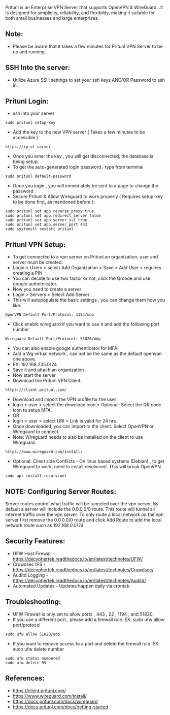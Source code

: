 Pritunl is an Enterprise VPN Server that supports OpenVPN & WireGuard. .It is designed for simplicity, 
reliability, and flexibility, making it suitable for both small businesses and large enterprises.

Note:
------
* Please be aware that it takes a few minutes for Pritunl VPN Server to be up and running.

SSH Into the server:
--------------------
* Utilize Azure SSH settings to set your ssh keys AND/OR Password to ssh in. 

Pritunl Login:
----------------
* ssh into your server
```
sudo pritunl setup-key
```
* Add the key to the new VPN server ( Takes a few minutes to be accessible )
```
https://ip-of-server
```
* Once you enter the key , you will get disconnected, the database is being setup.
* To get the auto-generated login password , type from terminal
```
sudo pritunl default-password
```
* Once you login , you will immediately be sent to a page to change the password .
* Secure Pritunl & Allow Wireguard to work properly ( Requires setup-key to be done first, as mentioned before ):
```
sudo pritunl set app.reverse_proxy true
sudo pritunl set app.redirect_server false
sudo pritunl set app.server_ssl true
sudo pritunl set app.server_port 443
sudo systemctl restart pritunl
```

Pritunl VPN Setup:
-----------------
* To get connected to a vpn server on Pritunl an organization, user and server must be created.
* Login > Users > select Add Organization > Save > Add User > requires creating a PIN
* You can decide to use two factor or not, click the Qrcode and use google authetnicator.
* Now you need to create a server
* Login > Servers > Select Add Server
* This will autopopulate the basic settings , you can change them how you like.
```
OpenVPN Default Port/Protocol: 1194/udp
```
* Click enable wireguard if you want to use it and add the following port number
```
Wireguard Default Port/Protocol: 51820/udp
```
* You can also enable google authenticator for MFA.
* Add a Wg virtual network , can not be the same as the default openvpn one above.
* EX: 192.168.235.0/24
* Save it and attach an organization
* Now start the server
* Download the Pritunl VPN Client: 
```
https://client.pritunl.com/
```
* Download and import the VPN profile for the user:
* login > user > select the download icon > Optional: Select the QR code icon to setup MFA.
* OR
* login > user > select URI > Link is valid for 24 hrs.
* Once downloaded, you can import to the client. Select OpenVPN or Wiregaurd to connect.
* Note: Wireguard needs to also be installed on the client to use Wireguard.
```
https://www.wireguard.com/install/
```
* Optional: Client side Conflicts - On linux based systems (Debian) , to get Wireguard to work, need to install resolvconf. This will break OpenVPN.
```
sudo apt install resolvconf
```

NOTE: Configuring Server Routes:
-------------------------------
Server routes control what traffic will be tunneled over the vpn server. By default a server will include the 0.0.0.0/0 route. This route will tunnel all internet traffic over the vpn server. To only route a local network on the vpn server first remove the 0.0.0.0/0 route and click Add Route to add the local network route such as 192.168.0.0/24.

Security Features:
------------------
* UFW Host Firewall - https://decyphertek.readthedocs.io/en/latest/technotes/UFW/
* Crowdsec IPS - https://decyphertek.readthedocs.io/en/latest/technotes/Crowdsec/
* Auditd Logging - https://decyphertek.readthedocs.io/en/latest/technotes/Auditd/
* Automated Updates - Updates happen daily via crontab. 

Troubleshooting:
----------------
* UFW Firewall is only set to allow ports , 443 , 22 , 1194 , and 51820. 
* If you use a different port , please add a firewall rule. EX: sudo ufw allow port/protocol
```
sudo ufw allow 51820/udp
```
* If you want to remove access to a port and delete the firewall rule. EX: sudo ufw delete number
```
sudo ufw status numbered
sudo ufw delete 99
```
References:
-----------
* https://client.pritunl.com/
* https://www.wireguard.com/install/
* https://docs.pritunl.com/docs/wireguard
* https://docs.pritunl.com/docs/getting-started

